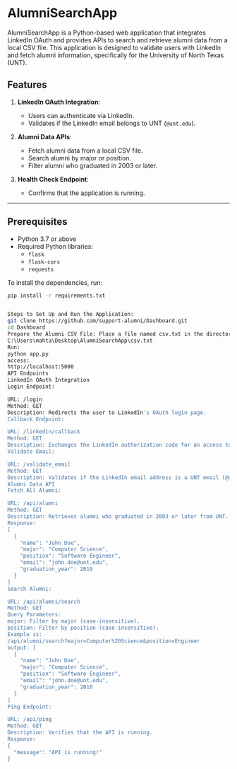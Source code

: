 # AlumniSearchApp

AlumniSearchApp is a Python-based web application that integrates LinkedIn OAuth and provides APIs to search and retrieve alumni data from a local CSV file. This application is designed to validate users with LinkedIn and fetch alumni information, specifically for the University of North Texas (UNT).

## Features
1. **LinkedIn OAuth Integration**:
   - Users can authenticate via LinkedIn.
   - Validates if the LinkedIn email belongs to UNT (`@unt.edu`).

2. **Alumni Data APIs**:
   - Fetch alumni data from a local CSV file.
   - Search alumni by major or position.
   - Filter alumni who graduated in 2003 or later.

3. **Health Check Endpoint**:
   - Confirms that the application is running.

---

## Prerequisites
- Python 3.7 or above
- Required Python libraries:
  - `flask`
  - `flask-cors`
  - `requests`

To install the dependencies, run:
```bash
pip install -r requirements.txt


Steps to Set Up and Run the Application:
git clone https://github.com/support-alumni/Dashboard.git
cd Dashboard
Prepare the Alumni CSV File: Place a file named csv.txt in the directory:
C:\Users\mahta\Desktop\AlumniSearchApp\csv.txt
Run:
python app.py
access:
http://localhost:5000
API Endpoints
LinkedIn OAuth Integration
Login Endpoint:

URL: /login
Method: GET
Description: Redirects the user to LinkedIn's OAuth login page.
Callback Endpoint:

URL: /linkedin/callback
Method: GET
Description: Exchanges the LinkedIn authorization code for an access token.
Validate Email:

URL: /validate_email
Method: GET
Description: Validates if the LinkedIn email address is a UNT email (@unt.edu).
Alumni Data API
Fetch All Alumni:

URL: /api/alumni
Method: GET
Description: Retrieves alumni who graduated in 2003 or later from UNT.
Response:
[
  {
    "name": "John Doe",
    "major": "Computer Science",
    "position": "Software Engineer",
    "email": "john.doe@unt.edu",
    "graduation_year": 2010
  }
]
Search Alumni:

URL: /api/alumni/search
Method: GET
Query Parameters:
major: Filter by major (case-insensitive).
position: Filter by position (case-insensitive).
Example is:
/api/alumni/search?major=Computer%20Science&position=Engineer
output: [
  {
    "name": "John Doe",
    "major": "Computer Science",
    "position": "Software Engineer",
    "email": "john.doe@unt.edu",
    "graduation_year": 2010
  }
]
Ping Endpoint:

URL: /api/ping
Method: GET
Description: Verifies that the API is running.
Response:
{
  "message": "API is running!"
}

  
